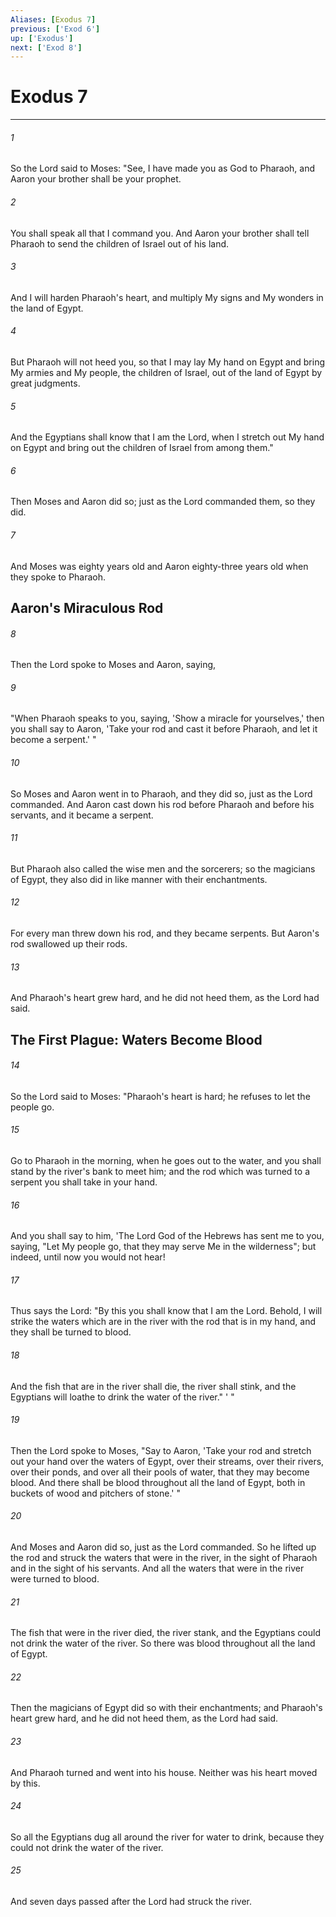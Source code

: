 ```yaml
---
Aliases: [Exodus 7]
previous: ['Exod 6']
up: ['Exodus']
next: ['Exod 8']
---
```

# Exodus 7

***


###### 1 
So the Lord said to Moses: "See, I have made you as God to Pharaoh, and Aaron your brother shall be your prophet. 

###### 2 
You shall speak all that I command you. And Aaron your brother shall tell Pharaoh to send the children of Israel out of his land. 

###### 3 
And I will harden Pharaoh's heart, and multiply My signs and My wonders in the land of Egypt. 

###### 4 
But Pharaoh will not heed you, so that I may lay My hand on Egypt and bring My armies and My people, the children of Israel, out of the land of Egypt by great judgments. 

###### 5 
And the Egyptians shall know that I am the Lord, when I stretch out My hand on Egypt and bring out the children of Israel from among them." 

###### 6 
Then Moses and Aaron did so; just as the Lord commanded them, so they did. 

###### 7 
And Moses was eighty years old and Aaron eighty-three years old when they spoke to Pharaoh.

## Aaron's Miraculous Rod 

###### 8 
Then the Lord spoke to Moses and Aaron, saying, 

###### 9 
"When Pharaoh speaks to you, saying, 'Show a miracle for yourselves,' then you shall say to Aaron, 'Take your rod and cast it before Pharaoh, and let it become a serpent.' " 

###### 10 
So Moses and Aaron went in to Pharaoh, and they did so, just as the Lord commanded. And Aaron cast down his rod before Pharaoh and before his servants, and it became a serpent. 

###### 11 
But Pharaoh also called the wise men and the sorcerers; so the magicians of Egypt, they also did in like manner with their enchantments. 

###### 12 
For every man threw down his rod, and they became serpents. But Aaron's rod swallowed up their rods. 

###### 13 
And Pharaoh's heart grew hard, and he did not heed them, as the Lord had said.

## The First Plague: Waters Become Blood 

###### 14 
So the Lord said to Moses: "Pharaoh's heart is hard; he refuses to let the people go. 

###### 15 
Go to Pharaoh in the morning, when he goes out to the water, and you shall stand by the river's bank to meet him; and the rod which was turned to a serpent you shall take in your hand. 

###### 16 
And you shall say to him, 'The Lord God of the Hebrews has sent me to you, saying, "Let My people go, that they may serve Me in the wilderness"; but indeed, until now you would not hear! 

###### 17 
Thus says the Lord: "By this you shall know that I am the Lord. Behold, I will strike the waters which are in the river with the rod that is in my hand, and they shall be turned to blood. 

###### 18 
And the fish that are in the river shall die, the river shall stink, and the Egyptians will loathe to drink the water of the river." ' " 

###### 19 
Then the Lord spoke to Moses, "Say to Aaron, 'Take your rod and stretch out your hand over the waters of Egypt, over their streams, over their rivers, over their ponds, and over all their pools of water, that they may become blood. And there shall be blood throughout all the land of Egypt, both in buckets of wood and pitchers of stone.' " 

###### 20 
And Moses and Aaron did so, just as the Lord commanded. So he lifted up the rod and struck the waters that were in the river, in the sight of Pharaoh and in the sight of his servants. And all the waters that were in the river were turned to blood. 

###### 21 
The fish that were in the river died, the river stank, and the Egyptians could not drink the water of the river. So there was blood throughout all the land of Egypt. 

###### 22 
Then the magicians of Egypt did so with their enchantments; and Pharaoh's heart grew hard, and he did not heed them, as the Lord had said. 

###### 23 
And Pharaoh turned and went into his house. Neither was his heart moved by this. 

###### 24 
So all the Egyptians dug all around the river for water to drink, because they could not drink the water of the river. 

###### 25 
And seven days passed after the Lord had struck the river.
